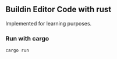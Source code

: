 ## Buildin Editor Code with rust
Implemented for learning purposes.


### Run with cargo
```bash 
cargo run
```

